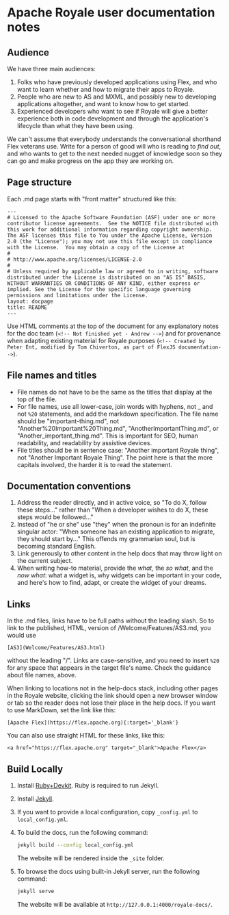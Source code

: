 <!-- Writing conventions proposed by Andrew Wetmore, January 23, 2018 -->
# Apache Royale user documentation notes

## Audience
We have three main audiences:
1. Folks who have previously developed applications using Flex, and who want to learn whether and how to migrate their apps to Royale.
2. People who are new to AS and MXML, and possibly new to developing applications altogether, and want to know how to get started.
3. Experienced developers who want to see if Royale will give a better experience both in code development and through the application's lifecycle than what they have been using.

We can't assume that everybody understands the conversational shorthand Flex veterans use. Write for a person of good will who is reading to *find out*, and who wants to get to the next needed nugget of knowledge soon so they can go and make progress on the app they are working on. 

## Page structure
Each .md page starts with "front matter" structured like this:

```
---
# Licensed to the Apache Software Foundation (ASF) under one or more contributor license agreements.  See the NOTICE file distributed with this work for additional information regarding copyright ownership. The ASF licenses this file to You under the Apache License, Version 2.0 (the "License"); you may not use this file except in compliance with the License.  You may obtain a copy of the License at
# 
# http://www.apache.org/licenses/LICENSE-2.0
# 
# Unless required by applicable law or agreed to in writing, software distributed under the License is distributed on an "AS IS" BASIS, WITHOUT WARRANTIES OR CONDITIONS OF ANY KIND, either express or implied. See the License for the specific language governing permissions and limitations under the License.
layout: docpage
title: README
---
```
Use HTML comments at the top of the document for any explanatory notes for the doc team (```<!-- Not finished yet - Andrew -->```) and for provenance when adapting existing material for Royale purposes (```<!-- Created by Peter Ent, modified by Tom Chiverton, as part of FlexJS documentation-->```).

## File names and titles
-  File names do not have to be the same as the titles that display at the top of the file.
-  For file names, use all lower-case, join words with hyphens, not _ and not ```%20``` statements, and add the markdown specification. The file name should be "important-thing.md", not "Another%20Important%20Thing.md", "AnotherImportantThing.md", or "Another_important_thing.md". This is important for SEO, human readability, and readability by assistive devices.
-  File titles should be in sentence case: "Another important Royale thing", not "Another Important Royale Thing". The point here is that the more capitals involved, the harder it is to read the statement.

## Documentation conventions
1. Address the reader directly, and in active voice, so "To do X, follow these steps..." rather than "When a developer wishes to do X, these steps would be followed..."
2. Instead of "he or she" use "they" when the pronoun is for an indefinite singular actor: "When someone has an existing application to migrate, they should start by..." This offends my grammarian soul, but is becoming standard English.
3. Link generously to other content in the help docs that may throw light on the current subject.
4. When writing how-to material, provide the *what*, the *so what*, and the *now what*: what a widget is, why widgets can be important in your code, and here's how to find, adapt, or create the widget of your dreams.

## Links

In the .md files, links have to be full paths without the leading slash. So to link to the published, HTML, version of /Welcome/Features/AS3.md, you would use

```[AS3](Welcome/Features/AS3.html)``` 

without the leading "/". Links are case-sensitive, and you need to insert ```%20``` for any space that appears in the target file's name. Check the guidance about file names, above.

When linking to locations not in the help-docs stack, including other pages in the Royale website, clicking the link should open a new browser window or tab so the reader does not lose their place in the help docs. If you want to use MarkDown, set the link like this:

```[Apache Flex](https://flex.apache.org){:target='_blank'}```

You can also use straight HTML for these links, like this:

```<a href="https://flex.apache.org" target="_blank">Apache Flex</a>```

## Build Locally

1. Install [Ruby+Devkit](https://rubyinstaller.org/downloads/). Ruby is required to run Jekyll.
2. Install [Jekyll](https://jekyllrb.com/).
3. If you want to provide a local configuration, copy `_config.yml` to `local_config.yml`.
4. To build the docs, run the following command:

    ```sh
    jekyll build --config local_config.yml
    ```
    The website will be rendered inside the `_site` folder.
5. To browse the docs using built-in Jekyll server, run the following command:
   ```sh
   jekyll serve
   ```
   The website will be available at `http://127.0.0.1:4000/royale-docs/`.
